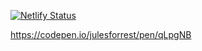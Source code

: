 [![Netlify Status](https://api.netlify.com/api/v1/badges/ee2f1900-203b-4a01-8aaa-d74244b82912/deploy-status)](https://ezanvakti.netlify.app/)

https://codepen.io/julesforrest/pen/qLpgNB
